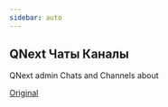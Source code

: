 ```yaml
---
sidebar: auto
---
```


## QNext Чаты Каналы

QNext admin Chats and Channels about

[Original](https://telegra.ph/QNext-admin-Chats-and-Channels-about-02-13)